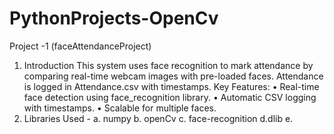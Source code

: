﻿# PythonProjects-OpenCv
Project -1 (faceAttendanceProject)
1. Introduction
This system uses face recognition to mark attendance by comparing real-time webcam images with pre-loaded faces. Attendance is logged in Attendance.csv with timestamps.
Key Features:
•	Real-time face detection using face_recognition library.
•	Automatic CSV logging with timestamps.
•	Scalable for multiple faces.
2. Libraries Used -
   a. numpy
   b. openCv
   c. face-recognition
   d.dlib
   e.

